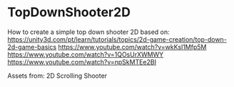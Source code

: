 # TopDownShooter2D
How to create a simple top down shooter 2D
based on:
https://unity3d.com/pt/learn/tutorials/topics/2d-game-creation/top-down-2d-game-basics
https://www.youtube.com/watch?v=wkKsl1Mfp5M
https://www.youtube.com/watch?v=1QOsUrXWMWY
https://www.youtube.com/watch?v=npSkMTEe2BI

Assets from: 2D Scrolling Shooter
